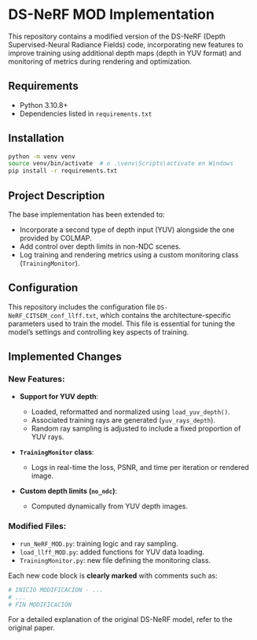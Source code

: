 # DS-NeRF MOD Implementation

This repository contains a modified version of the DS-NeRF (Depth Supervised-Neural Radiance Fields) code, incorporating new features to  improve training using additional depth maps (depth in YUV format) and monitoring of metrics during rendering and optimization.

## Requirements
- Python 3.10.8+
- Dependencies listed in `requirements.txt`

## Installation
```bash
python -m venv venv
source venv/bin/activate  # o .\venv\Scripts\activate en Windows
pip install -r requirements.txt
```

## Project Description

The base implementation has been extended to:

- Incorporate a second type of depth input (YUV) alongside the one provided by COLMAP.
- Add control over depth limits in non-NDC scenes.
- Log training and rendering metrics using a custom monitoring class (`TrainingMonitor`).

## Configuration
This repository includes the configuration file `DS-NeRF_CITSEM_conf_llff.txt`, which contains the architecture-specific parameters used to train the model. This file is essential for tuning the model’s settings and controlling key aspects of training.

## Implemented Changes

### New Features:

- **Support for YUV depth**:
  - Loaded, reformatted and normalized using `load_yuv_depth()`.
  - Associated training rays are generated (`yuv_rays_depth`).
  - Random ray sampling is adjusted to include a fixed proportion of YUV rays.

- **`TrainingMonitor` class**:
  - Logs in real-time the loss, PSNR, and time per iteration or rendered image.

- **Custom depth limits (`no_ndc`)**:
  - Computed dynamically from YUV depth images.

### Modified Files:

- `run_NeRF_MOD.py`:  training logic and ray sampling.
- `load_llff_MOD.py`: added functions for YUV data loading.
- `TrainingMonitor.py`: new file defining the monitoring class.

Each new code block is **clearly marked** with comments such as:
```python
# INICIO MODIFICACIÓN - ...
# ...
# FIN MODIFICACIÓN
```

For a detailed explanation of the original DS-NeRF model, refer to the original paper.
